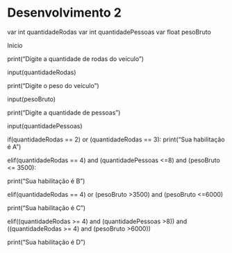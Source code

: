 # Desenvolvimento 2

var int quantidadeRodas
var int quantidadePessoas
var float pesoBruto

Inicio

print(“Digite a quantidade de rodas do veículo”)

input(quantidadeRodas)

print(“Digite o peso do veículo”)

input(pesoBruto)

print(“Digite a quantidade de pessoas”)

input(quantidadePessoas)

if(quantidadeRodas == 2) or (quantidadeRodas == 3):
print(“Sua habilitação é A”)

elif(quantidadeRodas == 4) and (quantidadePessoas <=8) and (pesoBruto <= 3500):

print(“Sua habilitação é B”)

elif(quantidadeRodas == 4) or (pesoBruto >3500) and (pesoBruto <=6000)

print(“Sua habilitação é C”)

elif((quantidadeRodas >= 4) and (quantidadePessoas >8)) and ((quantidadeRodas >= 4) and (pesoBruto >6000))

print(“Sua habilitação é D”)
